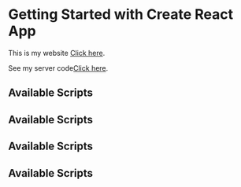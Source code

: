 # Getting Started with Create React App

This is my website [Click here](https://github.com/facebook/create-react-app).

See my server code[Click here](https://github.com/programming-hero-web-course-4/niche-website-client-side-omarali18).

## Available Scripts

## Available Scripts

## Available Scripts

## Available Scripts
